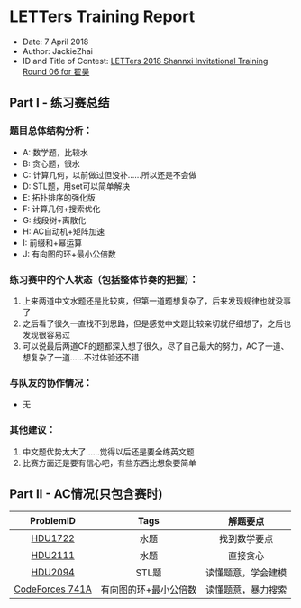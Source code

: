 # LETTers Training Report

- Date: 7 April 2018
- Author: JackieZhai
- ID and Title of Contest: [LETTers 2018 Shannxi Invitational Training Round 06 for 翟昊](https://vjudge.net/contest/220857)

## Part I - 练习赛总结

### 题目总体结构分析：

- A: 数学题，比较水
- B: 贪心题，很水
- C: 计算几何，以前做过但没补……所以还是不会做
- D: STL题，用set可以简单解决
- E: 拓扑排序的强化版
- F: 计算几何+搜索优化
- G: 线段树+离散化
- H: AC自动机+矩阵加速
- I: 前缀和+幂运算
- J: 有向图的环+最小公倍数

### 练习赛中的个人状态（包括整体节奏的把握）：

1. 上来两道中文水题还是比较爽，但第一道题想复杂了，后来发现规律也就没事了
2. 之后看了很久一直找不到思路，但是感觉中文题比较亲切就仔细想了，之后也发现很容易过
3. 可以说最后两道CF的题都深入想了很久，尽了自己最大的努力，AC了一道、想复杂了一道……不过体验还不错

### 与队友的协作情况：

- 无

### 其他建议：

1. 中文题优势太大了……觉得以后还是要全练英文题
2. 比赛方面还是要有信心吧，有些东西比想象要简单

## Part II - AC情况(只包含赛时)

| ProblemID | Tags | 解题要点 | 
| :-: | :-: | :-: | 
| [HDU1722](http://acm.hdu.edu.cn/showproblem.php?pid=1722) | 水题 | 找到数学要点 | 
| [HDU2111](http://acm.hdu.edu.cn/showproblem.php?pid=2111) | 水题 | 直接贪心 | 
| [HDU2094](http://acm.hdu.edu.cn/showproblem.php?pid=2094) | STL题 | 读懂题意，学会建模 | 
| [CodeForces 741A](http://codeforces.com/problemset/problem/741/A) | 有向图的环+最小公倍数 | 读懂题意，暴力搜索 | 